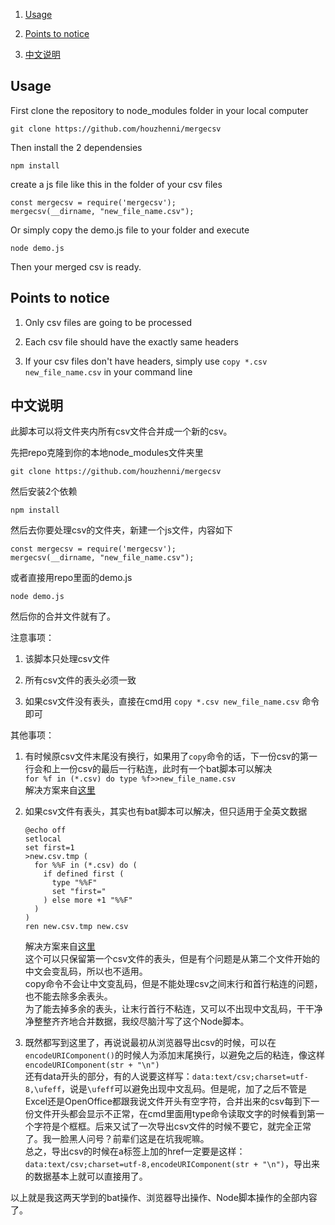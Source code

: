1. [Usage](#usage)

2. [Points to notice](#points-to-notice)

3. [中文说明](#中文说明)

## Usage

First clone the repository to node_modules folder in your local computer

	git clone https://github.com/houzhenni/mergecsv
	
Then install the 2 dependensies

	npm install

create a js file like this in the folder of your csv files

	const mergecsv = require('mergecsv');    
	mergecsv(__dirname, "new_file_name.csv");

Or simply copy the demo.js file to your folder and execute

	node demo.js

Then your merged csv is ready.

## Points to notice

1. Only csv files are going to be processed

2. Each csv file should have the exactly same headers

3. If your csv files don't have headers, simply use `copy *.csv new_file_name.csv` in your command line

## 中文说明

此脚本可以将文件夹内所有csv文件合并成一个新的csv。

先把repo克隆到你的本地node_modules文件夹里

	git clone https://github.com/houzhenni/mergecsv

然后安装2个依赖

	npm install

然后去你要处理csv的文件夹，新建一个js文件，内容如下

	const mergecsv = require('mergecsv');    
	mergecsv(__dirname, "new_file_name.csv");

或者直接用repo里面的demo.js

	node demo.js

然后你的合并文件就有了。

注意事项：

1. 该脚本只处理csv文件

2. 所有csv文件的表头必须一致

3. 如果csv文件没有表头，直接在cmd用 `copy *.csv new_file_name.csv` 命令即可

其他事项：

1. 有时候原csv文件末尾没有换行，如果用了`copy`命令的话，下一份csv的第一行会和上一份csv的最后一行粘连，此时有一个bat脚本可以解决    
	`for %f in (*.csv) do type %f>>new_file_name.csv`    
解决方案来自[这里](https://stackoverflow.com/questions/45652493/merging-text-files-in-bat-with-line-break-between-files)

2. 如果csv文件有表头，其实也有bat脚本可以解决，但只适用于全英文数据    

	```
	@echo off
	setlocal
	set first=1
	>new.csv.tmp (
	  for %%F in (*.csv) do (
	    if defined first (
	      type "%%F"
	      set "first="
	    ) else more +1 "%%F"
	  )
	)
	ren new.csv.tmp new.csv
	```

	解决方案来自[这里](https://stackoverflow.com/questions/12745623/batch-combine-csv-remove-header/12751399#12751399)    
	这个可以只保留第一个csv文件的表头，但是有个问题是从第二个文件开始的中文会变乱码，所以也不适用。    
	copy命令不会让中文变乱码，但是不能处理csv之间末行和首行粘连的问题，也不能去除多余表头。    
	为了能去掉多余的表头，让末行首行不粘连，又可以不出现中文乱码，干干净净整整齐齐地合并数据，我绞尽脑汁写了这个Node脚本。

3. 既然都写到这里了，再说说最初从浏览器导出csv的时候，可以在`encodeURIComponent()`的时候人为添加末尾换行，以避免之后的粘连，像这样`encodeURIComponent(str + "\n")`    
还有data开头的部分，有的人说要这样写：`data:text/csv;charset=utf-8,\ufeff`，说是`\ufeff`可以避免出现中文乱码。但是呢，加了之后不管是Excel还是OpenOffice都跟我说文件开头有空字符，合并出来的csv每到下一份文件开头都会显示不正常，在cmd里面用type命令读取文字的时候看到第一个字符是个框框。后来又试了一次导出csv文件的时候不要它，就完全正常了。我一脸黑人问号？前辈们这是在坑我呢嘛。    
总之，导出csv的时候在a标签上加的href一定要是这样：`data:text/csv;charset=utf-8,encodeURIComponent(str + "\n")`，导出来的数据基本上就可以直接用了。

以上就是我这两天学到的bat操作、浏览器导出操作、Node脚本操作的全部内容了。